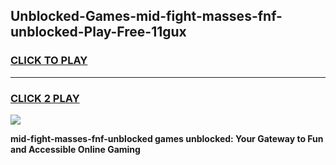 
## Unblocked-Games-mid-fight-masses-fnf-unblocked-Play-Free-11gux
<h3>
<a href="https://premium76.site?title=mid-fight-masses-fnf-unblocked&ref=18A1">CLICK TO PLAY</a></h3>
<hr>

<h3>
<a href="https://premium76.site?title=mid-fight-masses-fnf-unblocked&ref=18A1">CLICK 2 PLAY</a>
  
</h3>

<a href="https://premium76.site?title=mid-fight-masses-fnf-unblocked&ref=18A1"><img src="https://clearcache.store/games.png"></a>


**mid-fight-masses-fnf-unblocked games unblocked: Your Gateway to Fun and Accessible Online Gaming**
